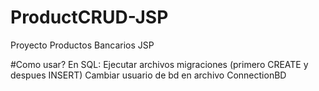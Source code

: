 # ProductCRUD-JSP
Proyecto Productos Bancarios JSP

#Como usar?
En SQL: Ejecutar archivos migraciones (primero CREATE y despues INSERT)
Cambiar usuario de bd en archivo ConnectionBD
